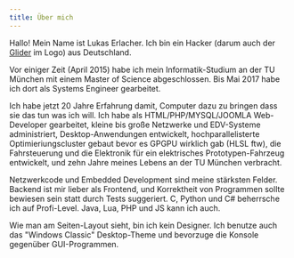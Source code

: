 ```yaml
---
title: Über mich
---
```


Hallo! Mein Name ist Lukas Erlacher. Ich bin ein Hacker (darum auch der [Glider](http://www.catb.org/hacker-emblem/) im Logo) aus Deutschland.

Vor einiger Zeit (April 2015) habe ich mein Informatik-Studium an der TU München mit einem Master of Science abgeschlossen. Bis Mai 2017 habe ich dort als Systems Engineer gearbeitet.

Ich habe jetzt 20 Jahre Erfahrung damit, Computer dazu zu bringen dass sie das tun was ich will. Ich habe als HTML/PHP/MYSQL/JOOMLA Web-Developer gearbeitet, kleine bis große Netzwerke und EDV-Systeme administriert, Desktop-Anwendungen entwickelt, hochparallelisterte Optimieriungscluster gebaut bevor es GPGPU wirklich gab (HLSL ftw), die Fahrsteuerung und die Elektronik für ein elektrisches Prototypen-Fahrzeug entwickelt, und zehn Jahre meines Lebens an der TU München verbracht.

Netzwerkcode und Embedded Development sind meine stärksten Felder. Backend ist mir lieber als Frontend, und Korrektheit von Programmen sollte bewiesen sein statt durch Tests suggeriert. C, Python und C# beherrsche ich auf Profi-Level. Java, Lua, PHP und JS kann ich auch.

Wie man am Seiten-Layout sieht, bin ich kein Designer. Ich benutze auch das "Windows Classic" Desktop-Theme und bevorzuge die Konsole gegenüber GUI-Programmen.
